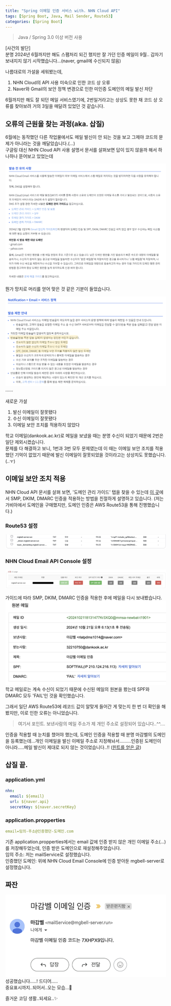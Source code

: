 ```yaml
---
title: "Spring 이메일 인증 서비스 with. NHN Cloud API"
tags: [Spring Boot, Java, Mail Sender, Route53]
categories: [Spring Boot]
---
```


> Java / Spring 3.0 이상 버전 사용<br>

[사건의 발단] <br>
분명 2024년 6월까지만 해도 스팸처리 되긴 했지만 잘 가던 인증 메일이 9월.. 갑자기 보내지지 않기 시작했습니다...(naver, gmail에 수신되지 않음)

나름대로의 가설을 세워봤는데,<br>

1. NHN Cloud의 API 사용 미숙으로 인한 코드 상 오류
2. Naver와 Gmail의 보안 정책 변경으로 인한 미인증 도메인의 메일 발신 차단

6월까지만 해도 잘 되던 메일 서비스였기에, 2번일거라고는 상상도 못한 채 코드 상 오류를 찾아보려 거의 3일을 매달려 있었던 것 같습니다.

## 오류의 근원을 찾는 과정(aka. 삽질)

6월에는 동작했던 다른 작업물에서도 메일 발신이 안 되는 것을 보고 그제야 코드의 문제가 아니라는 것을 깨달았습니다.(...) <br>
구글링 대신 NHN Cloud API 사용 설명서 문서를 살펴보면 답이 있지 않을까 해서 하나하나 뜯어보고 있었는데

![NHN Cloud API 사용 설명서](../assets/img/nhn-cloud.png)

뭔가 망치로 머리를 얻어 맞은 것 같은 기분이 들었습니다.<br>

![NHN Cloud API 사용 설명서-2](../assets/img/nhn-cloud-2.png)
......<br><br>
새로운 가설<br>

1. 발신 이메일이 잘못됐다
2. 수신 이메일이 잘못됐다
3. 이메일 보안 조치를 적용하지 않았다

학교 이메일(dankook.ac.kr)로 메일을 보냈을 때는 분명 수신이 되었기 때문에 2번은 일단 제외시켰습니다.<br>
문제를 다 해결하고 보니, 1번과 3번 모두 문제였는데 이 때는 이메일 보안 조치를 적용했던 기억이 없었기 때문에 발신 이메일이 잘못되었을 것이라고는 상상치도 못했습니다.(..ㅜ)

## 이메일 보안 조치 적용

NHN Cloud API 문서를 살펴 보면, '도메인 관리 가이드' 탭을 찾을 수 있는데 [이 곳](https://docs.nhncloud.com/ko/Notification/Email/ko/smtp-guide/)에서 SMP, DKIM, DMARC 인증을 적용하는 방법을 친절하게 설명하고 있습니다. (저는 가비아에서 도메인을 구매했지만, 도메인 인증은 AWS Route53을 통해 진행했습니다.)

### Route53 설정

![route53-setting](../assets/img/route53-setting.png)

### NHN Cloud Email API Console 설정

![인증받은 도메인](../assets/img/verified-domain.png)

가이드에 따라 SMP, DKIM, DMARC 인증을 적용한 후에 메일을 다시 보내봤습니다.
![수신 된 이메일 원본 보기](../assets/img/email.png)
학교 메일로는 계속 수신이 되었기 때문에 수신된 메일의 원본을 봤는데 SPF와 DMARC 모두 'FAIL'인 것을 확인했습니다.

그래서 일단 AWS Route53에 레코드 값이 알맞게 들어간 게 맞는지 한 번 더 확인을 해봤지만, 이로 인한 오류는 아니었습니다.

> 여기서 포인트. 보낸사람의 메일 주소가 제 개인 주소로 설정되어 있습니다..^^....

인증을 적용할 때 눈치를 챘어야 했는데, 도메인 인증을 적용할 때 분명 마감벨의 도메인을 등록했는데...개인 이메일을 발신 이메일 주소로 지정해놔서.........인증된 도메인이 아니라.....메일 발신이 제대로 되지 않는 것이었습니다..!! ([힌트를 얻은 글](https://www.cloudflare.com/ko-kr/learning/dns/dns-records/dns-dmarc-record/))

## 삽질 끝.

### application.yml

```yaml
nhn:
  email: ${email}
  url: ${naver.api}
  secretKey: ${naver.secretKey}
```

### application.propperties

```yaml
email=임의-주소@인증했던-도메인.com
```

기존 application.propperties에서는 email 값에 인증 받지 않은 개인 이메일 주소(...)를 저장해두었는데, 인증 받은 도메인으로 재설정해주었습니다.<br>
임의 주소: 저는 mailService로 설정했습니다.<br>
인증했던 도메인: 위에 NHN Cloud Email Console에 인증 받아둔 mgbell-server로 설정했습니다.

## 짜잔

![이메일 인증 성공](../assets/img/mail-recieve-success.png)
성공했습니다.....! 드디어.....<br>
중요표시까지..되어서..오는 모습...🥵

즐거운 코딩 생활..되세요..✨
